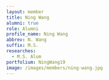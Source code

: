 ```yaml
---
layout: member
title: Ning Wang
alumni: true 
role: Alumni
profile_name: Ning Wang
abbrev: N. Wang
suffix: M.S.
researches:
  - M.S. Alum
portfolium: NingWang19
image: /images/members/ning-wang.jpg
---
```


